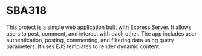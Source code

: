 # SBA318
This project is a simple web application built with Express Server. It allows users to post, comment, and interact with each other. The app includes user authentication, posting, commenting, and filtering data using query parameters. It uses EJS templates to render dynamic content.
